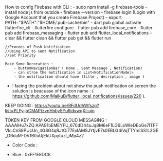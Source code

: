 How to config Firebase with CLI : 
    - sudo npm install -g firebase-tools
    - install node js from outside 
    - firebase --version
    - firebase login (Login with Google Account that you create Firebase Project)
    - export PATH="$PATH":"$HOME/.pub-cache/bin"
    - dart pub global activate flutterfire_cli
    - flutterfire configure
    - flutter pub add firebase_core
    - flutter pub add firebase_messaging
    - flutter pub add flutter_local_notifications
    - clear && flutter clean && flutter pub get && flutter run

    //Procees of Push Notification
    //Using API to sent Notification
    //Set Priority

    Make Some Decoration : 
        - buttomNavigationBar ( Home , Sent Message , Notification)
        - can stroe the notification in List<NotificationModel>
        - the notification should have (title , decription , image )

 * I facing the problem about not show the push notification on screen the solution is beacuase of the icon name : ( https://github.com/MaikuB/flutter_local_notifications/issues/220 ).

 KEEP GOING : https://youtu.be/BFdUdhWfszg?list=PLFyjjoCMAPtzvnHnby5Yu9idvwqXI-ujn


 TOKEN KEY FROM GOOGLE CLOUD MESSAGING : AAAAIHu7xZQ:APA91bEMEYFU_670dD44uJq8M6eF1LG6LoWIeDEoGe7ITFFVkLCnS8PUcUn_4G8G4qRJtOi77ExlAMSJYtjvE7s0EBLG4iVqTTYmiSS1L2GE_D6daM-DVfB0uUjEkUXpytuzl_iMp4z2


 - Color Code :
  * Blue : 0xFF1E8DC8



    
